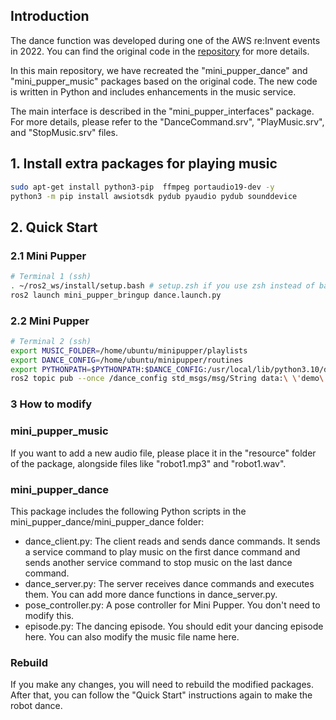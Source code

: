 
## Introduction 
The dance function was developed during one of the AWS re:Invent events in 2022. You can find the original code in the [repository](https://github.com/mangdangroboticsclub/mini-pupper-aws) for more details.

In this main repository, we have recreated the "mini_pupper_dance" and "mini_pupper_music" packages based on the original code. The new code is written in Python and includes enhancements in the music service.

The main interface is described in the "mini_pupper_interfaces" package. For more details, please refer to the "DanceCommand.srv", "PlayMusic.srv", and "StopMusic.srv" files.

## 1. Install extra packages for playing music

```sh
sudo apt-get install python3-pip  ffmpeg portaudio19-dev -y
python3 -m pip install awsiotsdk pydub pyaudio pydub sounddevice
```

## 2. Quick Start

### 2.1 Mini Pupper

```sh
# Terminal 1 (ssh)
. ~/ros2_ws/install/setup.bash # setup.zsh if you use zsh instead of bash
ros2 launch mini_pupper_bringup dance.launch.py
```

### 2.2 Mini Pupper
```sh
# Terminal 2 (ssh)
export MUSIC_FOLDER=/home/ubuntu/minipupper/playlists
export DANCE_CONFIG=/home/ubuntu/minipupper/routines
export PYTHONPATH=$PYTHONPATH:$DANCE_CONFIG:/usr/local/lib/python3.10/dist-packages
ros2 topic pub --once /dance_config std_msgs/msg/String data:\ \'demo\'\ 

```

### 3 How to modify

### mini_pupper_music
If you want to add a new audio file, please place it in the "resource" folder of the package, alongside files like "robot1.mp3" and "robot1.wav".

### mini_pupper_dance
This package includes the following Python scripts in the mini_pupper_dance/mini_pupper_dance folder:
- dance_client.py: The client reads and sends dance commands. It sends a service command to play music on the first dance command and sends another service command to stop music on the last dance command.
- dance_server.py: The server receives dance commands and executes them. You can add more dance functions in dance_server.py.
- pose_controller.py: A pose controller for Mini Pupper. You don't need to modify this.
- episode.py: The dancing episode. You should edit your dancing episode here. You can also modify the music file name here.

### Rebuild
If you make any changes, you will need to rebuild the modified packages. After that, you can follow the "Quick Start" instructions again to make the robot dance.
